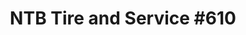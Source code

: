 ---
title: "NTB Tire and Service #610"
url: /chantilly/ntb-tire-and-service-610/
shop: car repair
---